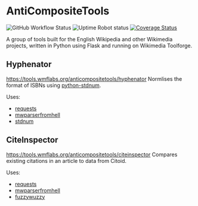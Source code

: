 # AntiCompositeTools
![GitHub Workflow Status](https://img.shields.io/github/workflow/status/AntiCompositeNumber/anticompositetools/Python%20application) ![Uptime Robot status](https://img.shields.io/uptimerobot/status/m783972628-037856cb670609254a10c883?label=website%20status) [![Coverage Status](https://coveralls.io/repos/github/AntiCompositeNumber/anticompositetools/badge.svg?branch=master)](https://coveralls.io/github/AntiCompositeNumber/anticompositetools?branch=master)

A group of tools built for the English Wikipedia and other Wikimedia projects, written in Python using Flask and running on Wikimedia Toolforge.

## Hyphenator
https://tools.wmflabs.org/anticompositetools/hyphenator
Normlises the format of ISBNs using [python-stdnum](https://arthurdejong.org/python-stdnum/).

Uses:
* [requests](https://2.python-requests.org/en/master/)
* [mwparserfromhell](https://github.com/earwig/mwparserfromhell)
* [stdnum](https://github.com/arthurdejong/python-stdnum)

## CiteInspector
https://tools.wmflabs.org/anticompositetools/citeinspector
Compares existing citations in an article to data from Citoid.

Uses:
* [requests](https://2.python-requests.org/en/master/)
* [mwparserfromhell](https://github.com/earwig/mwparserfromhell)
* [fuzzywuzzy](https://github.com/seatgeek/fuzzywuzzy) 
